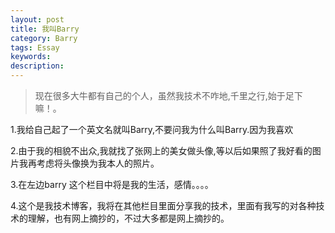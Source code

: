 ```yaml
---
layout: post
title: 我叫Barry
category: Barry
tags: Essay
keywords: 
description: 
---
```


> 现在很多大牛都有自己的个人，虽然我技术不咋地,千里之行,始于足下嘛！。

1.我给自己起了一个英文名就叫Barry,不要问我为什么叫Barry.因为我喜欢



2.由于我的相貌不出众,我就找了张网上的美女做头像,等以后如果照了我好看的图片我再考虑将头像换为我本人的照片。



3.在左边barry 这个栏目中将是我的生活，感情。。。。



4.这个是我技术博客，我将在其他栏目里面分享我的技术，里面有我写的对各种技术的理解，也有网上摘抄的，不过大多都是网上摘抄的。



